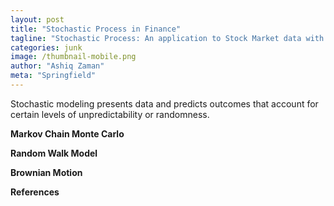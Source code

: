 ```yaml
---
layout: post
title: "Stochastic Process in Finance"
tagline: "Stochastic Process: An application to Stock Market data with R"
categories: junk
image: /thumbnail-mobile.png
author: "Ashiq Zaman"
meta: "Springfield"
---
```


Stochastic modeling presents data and predicts outcomes that account for certain levels of unpredictability or randomness.

**Markov Chain Monte Carlo**




**Random Walk Model**




**Brownian Motion**



**References**

